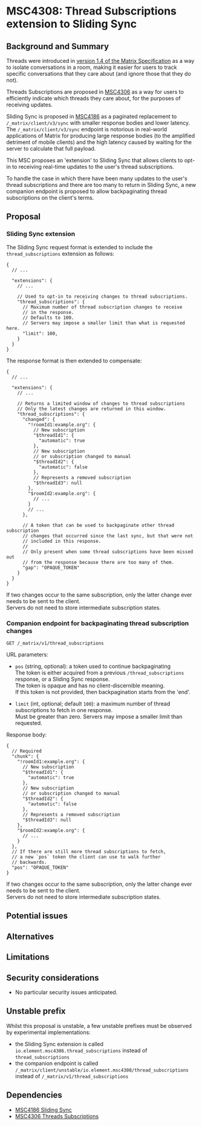 MSC4308: Thread Subscriptions extension to Sliding Sync
===

## Background and Summary

Threads were introduced in [version 1.4 of the Matrix Specification](https://spec.matrix.org/v1.13/changelog/v1.4/) as a way to isolate conversations in a room, making it easier for users to track specific conversations that they care about (and ignore those that they do not).

Threads Subscriptions are proposed in [MSC4306](https://github.com/matrix-org/matrix-spec-proposals/blob/rei/msc_thread_subscriptions/proposals/4306-thread-subscriptions.md) as a way for users to efficiently indicate which threads they care about, for the purposes of receiving updates.

Sliding Sync is proposed in [MSC4186](https://github.com/matrix-org/matrix-spec-proposals/blob/erikj/sss/proposals/4186-simplified-sliding-sync.md) as a paginated replacement to `/_matrix/client/v3/sync` with smaller response bodies and lower latency.
The `/_matrix/client/v3/sync` endpoint is notorious in real-world applications of Matrix for producing large response bodies (to the amplified detriment of mobile clients) and the high latency caused by waiting for the server to calculate that full payload.

This MSC proposes an 'extension' to Sliding Sync that allows clients to opt-in to receiving real-time updates to the user's thread subscriptions.

To handle the case in which there have been many updates to the user's thread subscriptions and there are too many to return in
Sliding Sync, a new companion endpoint is proposed to allow backpaginating thread subscriptions on the client's terms.

## Proposal

### Sliding Sync extension

The Sliding Sync request format is extended to include the `thread_subscriptions` extension as follows:

```jsonc
{
  // ...

  "extensions": {
    // ...

    // Used to opt-in to receiving changes to thread subscriptions.
    "thread_subscriptions": {
      // Maximum number of thread subscription changes to receive
      // in the response.
      // Defaults to 100.
      // Servers may impose a smaller limit than what is requested here.
      "limit": 100,
    }
  }
}
```

The response format is then extended to compensate:

```jsonc
{
  // ...

  "extensions": {
    // ...

    // Returns a limited window of changes to thread subscriptions
    // Only the latest changes are returned in this window.
    "thread_subscriptions": {
      "changed": {
        "!roomId1:example.org": {
          // New subscription
          "$threadId1": {
            "automatic": true
          },
          // New subscription
          // or subscription changed to manual
          "$threadId2": {
            "automatic": false
          },
          // Represents a removed subscription
          "$threadId3": null
        },
        "$roomId2:example.org": {
          // ...
        }
        // ...
      },

      // A token that can be used to backpaginate other thread subscription
      // changes that occurred since the last sync, but that were not
      // included in this response.
      //
      // Only present when some thread subscriptions have been missed out
      // from the response because there are too many of them.
      "gap": "OPAQUE_TOKEN"
    }
  }
}
```

If two changes occur to the same subscription, only the latter change ever needs
to be sent to the client. \
Servers do not need to store intermediate subscription states.


### Companion endpoint for backpaginating thread subscription changes

```
GET /_matrix/v1/thread_subscriptions
```

URL parameters:

- `pos` (string, optional): a token used to continue backpaginating \
  The token is either acquired from a previous `/thread_subscriptions` response,
  or a Sliding Sync response. \
  The token is opaque and has no client-discernible meaning. \
  If this token is not provided, then backpagination starts from the 'end'.

- `limit` (int, optional; default `100`): a maximum number of thread subscriptions to fetch
  in one response. \
  Must be greater than zero. Servers may impose a smaller limit than requested.

Response body:

```
{
  // Required
  "chunk": {
    "!roomId1:example.org": {
      // New subscription
      "$threadId1": {
        "automatic": true
      },
      // New subscription
      // or subscription changed to manual
      "$threadId2": {
        "automatic": false
      },
      // Represents a removed subscription
      "$threadId3": null
    },
    "$roomId2:example.org": {
      // ...
    }
  },
  // If there are still more thread subscriptions to fetch,
  // a new `pos` token the client can use to walk further
  // backwards.
  "pos": "OPAQUE_TOKEN"
}
```

If two changes occur to the same subscription, only the latter change ever needs
to be sent to the client. \
Servers do not need to store intermediate subscription states.


## Potential issues


## Alternatives


## Limitations


## Security considerations

- No particular security issues anticipated.

## Unstable prefix

Whilst this proposal is unstable, a few unstable prefixes must be observed by experimental implementations:

- the Sliding Sync extension is called `io.element.msc4306.thread_subscriptions` instead of `thread_subscriptions`
- the companion endpoint is called `/_matrix/client/unstable/io.element.msc4308/thread_subscriptions` instead of `/_matrix/v1/thread_subscriptions`


## Dependencies

- [MSC4186 Sliding Sync](https://github.com/matrix-org/matrix-spec-proposals/blob/erikj/sss/proposals/4186-simplified-sliding-sync.md)
- [MSC4306 Threads Subscriptions](https://github.com/matrix-org/matrix-spec-proposals/blob/rei/msc_thread_subscriptions/proposals/4306-thread-subscriptions.md)
